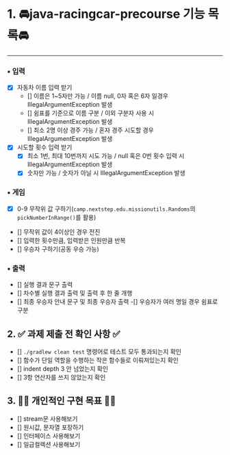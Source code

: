 # 1. 🚘java-racingcar-precourse 기능 목록🚘
---

### ▪️ 입력
- [x] 자동차 이름 입력 받기
    - [] 이름은 1~5자만 가능 / 이름 null, 0자 혹은 6자 일경우 IllegalArgumentException 발생
    - [] 쉼표를 기준으로 이름 구분 / 이외 구분자 사용 시 IllegalArgumentException 발생
    - [] 최소 2명 이상 경주 가능 / 혼자 경주 시도할 경우 IllegalArgumentException 발생
- [x] 시도할 횟수 입력 받기
    - [x] 최소 1번, 최대 10번까지 시도 가능  / null 혹은 0번 횟수 입력 시 IllegalArgumentException 발생
    - [x] 숫자만 가능 / 숫자가 아닐 시 IllegalArgumentException 발생

### ▪️ 게임
- [x] 0-9 무작위 값 구하기(`camp.nextstep.edu.missionutils.Randoms`의 `pickNumberInRange()`를 활용)
- [] 무작위 값이 4이상인 경우 전진
- [] 입력한 횟수만큼, 입력받은 인원만큼 반복
- [] 우승자 구하기(공동 우승 가능)

### ▪️ 출력
- [] 실행 결과 문구 출력
- [] 차수별 실행 결과 출력 및 출력 후 한 줄 개행
- [] 최종 우승자 안내 문구 및 최종 우승자 출력
    -[] 우승자가 여러 명일 경우 쉼표로 구분   


## 2. ✅ 과제 제출 전 확인 사항 ✅
- [] `./gradlew clean test` 명령어로 테스트 모두 통과되는지 확인
- [] 함수가 단일 역할을 수행하는 작은 함수들로 이뤄져있는지 확인
- [] indent depth 3 안 넘었는지 확인
- [] 3항 연산자를 쓰지 않았는지 확인

## 3. 👊🏻 개인적인 구현 목표 👊🏻
- [] stream문 사용해보기
- [] 원시값, 문자열 포장하기
- [] 인터페이스 사용해보기
- [] 일급컬렉션 사용해보기
